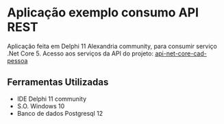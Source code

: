 # Aplicação exemplo consumo API REST
Aplicação feita em Delphi 11 Alexandria community, para consumir serviço .Net Core 5.
Acesso aos serviços da API do projeto:
[api-net-core-cad-pessoa](https://github.com/MaiconMessias/api-net-core-cad-pessoa)
## Ferramentas Utilizadas
- IDE Delphi 11 community
- S.O. Windows 10
- Banco de dados Postgresql 12